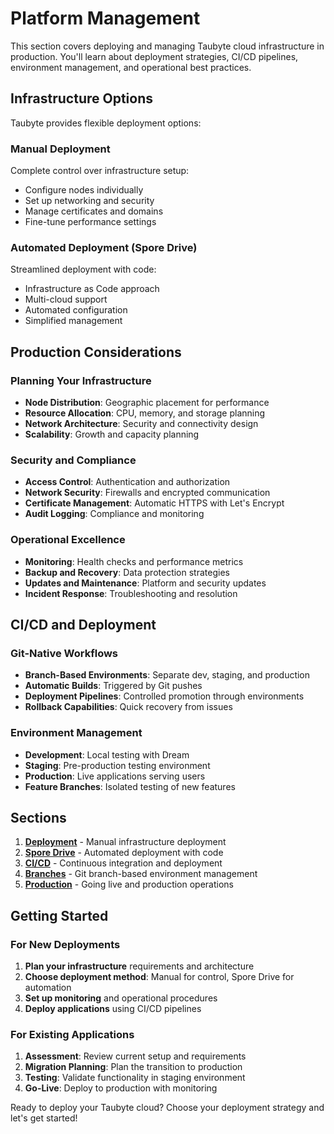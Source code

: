 # Platform Management

This section covers deploying and managing Taubyte cloud infrastructure in production. You'll learn about deployment strategies, CI/CD pipelines, environment management, and operational best practices.

## Infrastructure Options

Taubyte provides flexible deployment options:

### Manual Deployment

Complete control over infrastructure setup:

- Configure nodes individually
- Set up networking and security
- Manage certificates and domains
- Fine-tune performance settings

### Automated Deployment (Spore Drive)

Streamlined deployment with code:

- Infrastructure as Code approach
- Multi-cloud support
- Automated configuration
- Simplified management

## Production Considerations

### Planning Your Infrastructure

- **Node Distribution**: Geographic placement for performance
- **Resource Allocation**: CPU, memory, and storage planning
- **Network Architecture**: Security and connectivity design
- **Scalability**: Growth and capacity planning

### Security and Compliance

- **Access Control**: Authentication and authorization
- **Network Security**: Firewalls and encrypted communication
- **Certificate Management**: Automatic HTTPS with Let's Encrypt
- **Audit Logging**: Compliance and monitoring

### Operational Excellence

- **Monitoring**: Health checks and performance metrics
- **Backup and Recovery**: Data protection strategies
- **Updates and Maintenance**: Platform and security updates
- **Incident Response**: Troubleshooting and resolution

## CI/CD and Deployment

### Git-Native Workflows

- **Branch-Based Environments**: Separate dev, staging, and production
- **Automatic Builds**: Triggered by Git pushes
- **Deployment Pipelines**: Controlled promotion through environments
- **Rollback Capabilities**: Quick recovery from issues

### Environment Management

- **Development**: Local testing with Dream
- **Staging**: Pre-production testing environment
- **Production**: Live applications serving users
- **Feature Branches**: Isolated testing of new features

## Sections

1. **[Deployment](deployment.md)** - Manual infrastructure deployment
2. **[Spore Drive](spore-drive.md)** - Automated deployment with code
3. **[CI/CD](ci-cd.md)** - Continuous integration and deployment
4. **[Branches](branches.md)** - Git branch-based environment management
5. **[Production](production.md)** - Going live and production operations

## Getting Started

### For New Deployments

1. **Plan your infrastructure** requirements and architecture
2. **Choose deployment method**: Manual for control, Spore Drive for automation
3. **Set up monitoring** and operational procedures
4. **Deploy applications** using CI/CD pipelines

### For Existing Applications

1. **Assessment**: Review current setup and requirements
2. **Migration Planning**: Plan the transition to production
3. **Testing**: Validate functionality in staging environment
4. **Go-Live**: Deploy to production with monitoring

Ready to deploy your Taubyte cloud? Choose your deployment strategy and let's get started!

